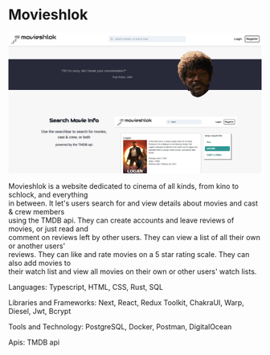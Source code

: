 # Movieshlok

[![IMAGE_ALT](frontend/public/homepage.png)](https://www.youtube.com/watch?v=5nCuNbf1WWw)

Movieshlok is a website dedicated to cinema of all kinds, from kino to schlock, and everything \
in between. It let's users search for and view details about movies and cast & crew members \
using the TMDB api. They can create accounts and leave reviews of movies, or just read and \
comment on reviews left by other users. They can view a list of all their own or another users' \
reviews. They can like and rate movies on a 5 star rating scale. They can also add movies to \
their watch list and view all movies on their own or other users' watch lists.

Languages: Typescript, HTML, CSS, Rust, SQL

Libraries and Frameworks: Next, React, Redux Toolkit, ChakraUI, Warp, Diesel, Jwt, Bcrypt

Tools and Technology: PostgreSQL, Docker, Postman, DigitalOcean

Apis: TMDB api
